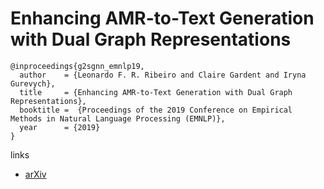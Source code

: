 # Enhancing AMR-to-Text Generation with Dual Graph Representations

```
@inproceedings{g2sgnn_emnlp19,
  author    = {Leonardo F. R. Ribeiro and Claire Gardent and Iryna Gurevych},
  title     = {Enhancing AMR-to-Text Generation with Dual Graph Representations},
  booktitle =  {Proceedings of the 2019 Conference on Empirical Methods in Natural Language Processing (EMNLP)},
  year      = {2019}
}
```

links
- [arXiv](https://arxiv.org/abs/1909.00352)
